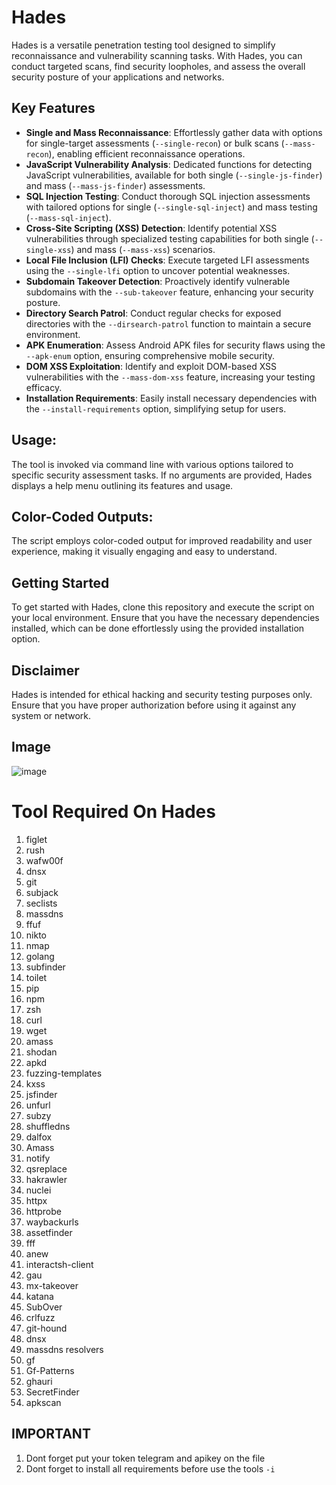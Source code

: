 # Hades

Hades is a versatile penetration testing tool designed to simplify reconnaissance and vulnerability scanning tasks. With Hades, you can conduct targeted scans, find security loopholes, and assess the overall security posture of your applications and networks.

## Key Features

- **Single and Mass Reconnaissance**: Effortlessly gather data with options for single-target assessments (`--single-recon`) or bulk scans (`--mass-recon`), enabling efficient reconnaissance operations.
- **JavaScript Vulnerability Analysis**: Dedicated functions for detecting JavaScript vulnerabilities, available for both single (`--single-js-finder`) and mass (`--mass-js-finder`) assessments.
- **SQL Injection Testing**: Conduct thorough SQL injection assessments with tailored options for single (`--single-sql-inject`) and mass testing (`--mass-sql-inject`).
- **Cross-Site Scripting (XSS) Detection**: Identify potential XSS vulnerabilities through specialized testing capabilities for both single (`--single-xss`) and mass (`--mass-xss`) scenarios.
- **Local File Inclusion (LFI) Checks**: Execute targeted LFI assessments using the `--single-lfi` option to uncover potential weaknesses.
- **Subdomain Takeover Detection**: Proactively identify vulnerable subdomains with the `--sub-takeover` feature, enhancing your security posture.
- **Directory Search Patrol**: Conduct regular checks for exposed directories with the `--dirsearch-patrol` function to maintain a secure environment.
- **APK Enumeration**: Assess Android APK files for security flaws using the `--apk-enum` option, ensuring comprehensive mobile security.
- **DOM XSS Exploitation**: Identify and exploit DOM-based XSS vulnerabilities with the `--mass-dom-xss` feature, increasing your testing efficacy.
- **Installation Requirements**: Easily install necessary dependencies with the `--install-requirements` option, simplifying setup for users.

## Usage:
The tool is invoked via command line with various options tailored to specific security assessment tasks. If no arguments are provided, Hades displays a help menu outlining its features and usage.

## Color-Coded Outputs: 
The script employs color-coded output for improved readability and user experience, making it visually engaging and easy to understand.

## Getting Started

To get started with Hades, clone this repository and execute the script on your local environment. Ensure that you have the necessary dependencies installed, which can be done effortlessly using the provided installation option.

## Disclaimer

Hades is intended for ethical hacking and security testing purposes only. Ensure that you have proper authorization before using it against any system or network.

## Image
![image](https://github.com/user-attachments/assets/81ae34ea-13c5-436d-b424-d7e37cdd9903)

# Tool Required On Hades

1. figlet
2. rush
3. wafw00f
4. dnsx
5. git
6. subjack
7. seclists
8. massdns
9. ffuf
10. nikto
11. nmap
12. golang
13. subfinder
14. toilet
15. pip
16. npm
17. zsh
18. curl
19. wget
20. amass
21. shodan
22. apkd
23. fuzzing-templates
24. kxss
25. jsfinder
26. unfurl
27. subzy
28. shuffledns
29. dalfox
30. Amass
31. notify
32. qsreplace
33. hakrawler
34. nuclei
35. httpx
36. httprobe
37. waybackurls
38. assetfinder
39. fff
40. anew
41. interactsh-client
42. gau
43. mx-takeover
44. katana
45. SubOver
46. crlfuzz
47. git-hound
48. dnsx
49. massdns resolvers
50. gf
51. Gf-Patterns
52. ghauri
53. SecretFinder
54. apkscan

## IMPORTANT
1. Dont forget put your token telegram and apikey on the file
2. Dont forget to install all requirements before use the tools `-i`
